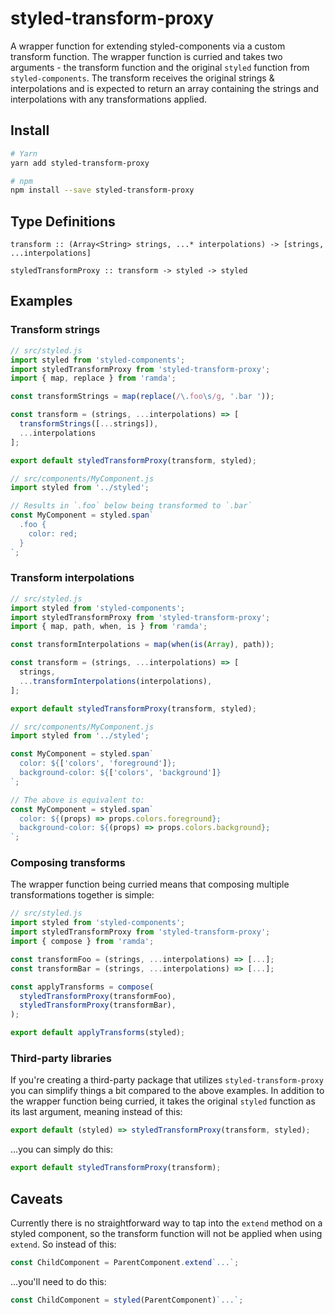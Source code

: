 # styled-transform-proxy

A wrapper function for extending styled-components via a custom transform function. The
wrapper function is curried and takes two arguments - the transform function and the
original `styled` function from `styled-components`. The transform receives the original
strings & interpolations and is expected to return an array containing the strings and
interpolations with any transformations applied.

## Install

```sh
# Yarn
yarn add styled-transform-proxy

# npm
npm install --save styled-transform-proxy
```

## Type Definitions

```
transform :: (Array<String> strings, ...* interpolations) -> [strings, ...interpolations]

styledTransformProxy :: transform -> styled -> styled
```

## Examples

### Transform strings

```js
// src/styled.js
import styled from 'styled-components';
import styledTransformProxy from 'styled-transform-proxy';
import { map, replace } from 'ramda';

const transformStrings = map(replace(/\.foo\s/g, '.bar '));

const transform = (strings, ...interpolations) => [
  transformStrings([...strings]),
  ...interpolations
];

export default styledTransformProxy(transform, styled);

// src/components/MyComponent.js
import styled from '../styled';

// Results in `.foo` below being transformed to `.bar`
const MyComponent = styled.span`
  .foo {
    color: red;
  }
`;
```

### Transform interpolations

```js
// src/styled.js
import styled from 'styled-components';
import styledTransformProxy from 'styled-transform-proxy';
import { map, path, when, is } from 'ramda';

const transformInterpolations = map(when(is(Array), path));

const transform = (strings, ...interpolations) => [
  strings,
  ...transformInterpolations(interpolations),
];

export default styledTransformProxy(transform, styled);

// src/components/MyComponent.js
import styled from '../styled';

const MyComponent = styled.span`
  color: ${['colors', 'foreground']};
  background-color: ${['colors', 'background']}
`;

// The above is equivalent to:
const MyComponent = styled.span`
  color: ${(props) => props.colors.foreground};
  background-color: ${(props) => props.colors.background};
`;
```

### Composing transforms

The wrapper function being curried means that composing multiple transformations together
is simple:

```js
// src/styled.js
import styled from 'styled-components';
import styledTransformProxy from 'styled-transform-proxy';
import { compose } from 'ramda';

const transformFoo = (strings, ...interpolations) => [...];
const transformBar = (strings, ...interpolations) => [...];

const applyTransforms = compose(
  styledTransformProxy(transformFoo),
  styledTransformProxy(transformBar),
);

export default applyTransforms(styled);
```

### Third-party libraries

If you're creating a third-party package that utilizes `styled-transform-proxy` you can simplify things a bit compared to the above examples. In addition to the wrapper function being curried, it takes the original `styled` function as its last argument, meaning instead of this:

```js
export default (styled) => styledTransformProxy(transform, styled);
```

...you can simply do this:

```js
export default styledTransformProxy(transform);
```

## Caveats

Currently there is no straightforward way to tap into the `extend` method on a styled
component, so the transform function will not be applied when using `extend`. So instead
of this:

```js
const ChildComponent = ParentComponent.extend`...`;
```

...you'll need to do this:

```js
const ChildComponent = styled(ParentComponent)`...`;
```
